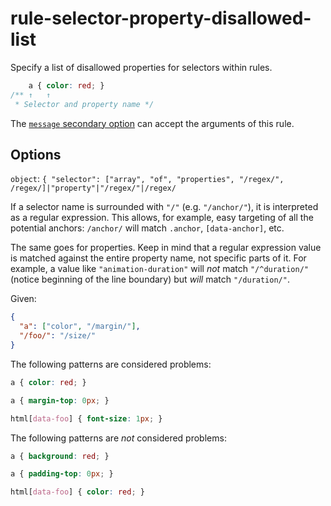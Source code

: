 # rule-selector-property-disallowed-list  
  
Specify a list of disallowed properties for selectors within rules.  
  
<!-- prettier-ignore -->  
```css  
    a { color: red; }  
/** ↑   ↑  
 * Selector and property name */  
```  
  
The [`message` secondary option](../../../docs/user-guide/configure.md#message) can accept the arguments of this rule.  
  
## Options  
  
`object`: `{ "selector": ["array", "of", "properties", "/regex/", /regex/]|"property"|"/regex/"|/regex/`  
  
If a selector name is surrounded with `"/"` (e.g. `"/anchor/"`), it is interpreted as a regular expression. This allows, for example, easy targeting of all the potential anchors: `/anchor/` will match `.anchor`, `[data-anchor]`, etc.  
  
The same goes for properties. Keep in mind that a regular expression value is matched against the entire property name, not specific parts of it. For example, a value like `"animation-duration"` will _not_ match `"/^duration/"` (notice beginning of the line boundary) but _will_ match `"/duration/"`.  
  
Given:  
  
```json  
{  
  "a": ["color", "/margin/"],  
  "/foo/": "/size/"  
}  
```  
  
The following patterns are considered problems:  
  
<!-- prettier-ignore -->  
```css  
a { color: red; }  
```  
  
<!-- prettier-ignore -->  
```css  
a { margin-top: 0px; }  
```  
  
<!-- prettier-ignore -->  
```css  
html[data-foo] { font-size: 1px; }  
```  
  
The following patterns are _not_ considered problems:  
  
<!-- prettier-ignore -->  
```css  
a { background: red; }  
```  
  
<!-- prettier-ignore -->  
```css  
a { padding-top: 0px; }  
```  
  
<!-- prettier-ignore -->  
```css  
html[data-foo] { color: red; }  
```  
